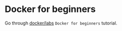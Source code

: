 # Docker for beginners

Go through [docker/labs](https://github.com/docker/labs) `Docker for beginners` tutorial.
